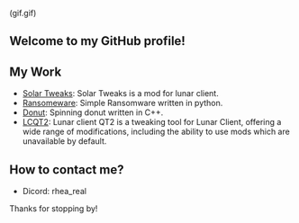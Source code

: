 (gif.gif)

## Welcome to my GitHub profile!

## My Work

- [Solar Tweaks](https://github.com/theawesomeyopro1/Solar-Tweaks): Solar Tweaks is a mod for lunar client.
- [Ransomeware](https://gituhb.com/theawesomeyopro1/Malware): Simple Ransomware written in python.
- [Donut](https://github.com/theawesomeyopro1/donutcpp): Spinning donut written in C++.
- [LCQT2](https://github.com/theawesomeyopro1/LCQT2): Lunar client QT2 is a tweaking tool for Lunar Client, offering a wide range of modifications, including the ability to use mods which are unavailable by default.

## How to contact me?

- Dicord: rhea_real

Thanks for stopping by!
